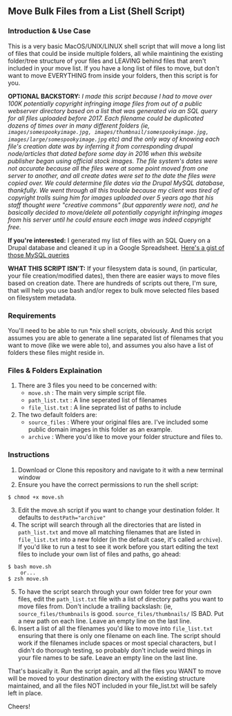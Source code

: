 ## Move Bulk Files from a List (Shell Script)

### Introduction & Use Case
This is a very basic MacOS/UNIX/LINUX shell script that will move a long list of files that could be inside multiple folders, all while maintining the existing folder/tree structure of your files and LEAVING behind files that aren't included in your move list. If you have a long list of files to move, but don't want to move EVERYTHING from inside your folders, then this script is for you.

**OPTIONAL BACKSTORY:** *I made this script because I had to move over 100K potentially copyright infringing image files from out of a public webserver directory based on a list that was generated via an SQL query for all files uploaded before 2017. Each filename could be duplicated dozens of times over in many different folders (ie, `images/somespookyimage.jpg, images/thumbnail/somespookyimage.jpg, images/large/somespookyimage.jpg` etc) and the only way of knowing each file's creation date was by inferring it from corresponding drupal node/articles that dated before some day in 2016 when this website publisher began using official stock images. The file system's dates were not accurate because all the files were at some point moved from one server to another, and all create dates were set to the date the files were copied over. We could determine file dates via the Drupal MySQL database, thankfully. We went through all this trouble because my client was tired of copyright trolls suing him for images uploaded over 5 years ago that his staff thought were "creative commons" (but apparently were not), and he basically decided to move/delete all potentially copyright infringing images from his server until he could ensure each image was indeed copyright free.*

**If you're interested:** I generated my list of files with an SQL Query on a Drupal database and cleaned it up in a Google Spreadsheet. [Here's a gist of those MySQL queries](https://gist.github.com/Doomd/ce238a10661b17965357c600c3e0c765)

**WHAT THIS SCRIPT ISN'T:** If your filesystem data is sound, (in particular, your file creation/modified dates), then there are easier ways to move files based on creation date. There are hundreds of scripts out there, I'm sure, that will help you use bash and/or regex to bulk move selected files based on filesystem metadata.

### Requirements
You'll need to be able to run *nix shell scripts, obviously. And this script assumes you are able to generate a line separated list of filenames that you want to move (like we were able to), and assumes you also have a list of folders these files might reside in.

### Files & Folders Explaination
1. There are 3 files you need to be concerned with:
   - `move.sh` : The main very simple script file.
   - `path_list.txt` : A line seperated list of filenames
   - `file_list.txt` : A line seprated list of paths to include
1. The two default folders are:
   - `source_files` : Where your original files are. I've included some public domain images in this folder as an example.
   - `archive` : Where you'd like to move your folder structure and files to.

### Instructions
1. Download or Clone this repository and navigate to it with a new terminal window
2. Ensure you have the correct permissions to run the shell script:
```
$ chmod +x move.sh
```
3. Edit the move.sh script if you want to change your destination folder. It defaults to `destPath="archive"`
4. The script will search through all the directories that are listed in `path_list.txt` and move all matching filenames that are listed in `file_list.txt` into a new folder (in the default case, it's called `archive`). If you'd like to run a test to see it work before you start editing the text files to include your own list of files and paths, go ahead:
```
$ bash move.sh
    or...
$ zsh move.sh
```
5. To have the script search through your own folder tree for your own files, edit the `path_list.txt` file with a list of directory paths you want to move files from. Don't include a trailing backslash:
(ie, `source_files/thumbnails` is good.
`source_files/thumbnails/` IS BAD.
Put a new path on each line. Leave an empty line on the last line.
6. Insert a list of all the filenames you'd like to move into `file_list.txt` ensuring that there is only one filename on each line. The script should work if the filenames include spaces or most special characters, but I didn't do thorough testing, so probably don't include weird things in your file names to be safe. Leave an empty line on the last line.

That's basically it. Run the script again, and all the files you WANT to move will be moved to your destination directory with the existing structure maintained, and all the files NOT included in your file_list.txt will be safely left in place.

Cheers!